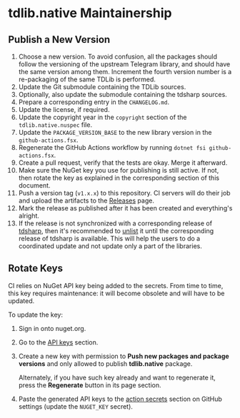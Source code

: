 tdlib.native Maintainership
===========================

Publish a New Version
---------------------

1. Choose a new version. To avoid confusion, all the packages should follow the versioning of the upstream Telegram library, and should have the same version among them. Increment the fourth version number is a re-packaging of the same TDLib is performed.
2. Update the Git submodule containing the TDLib sources.
3. Optionally, also update the submodule containing the tdsharp sources.
4. Prepare a corresponding entry in the `CHANGELOG.md`.
5. Update the license, if required.
6. Update the copyright year in the `copyright` section of the `tdlib.native.nuspec` file.
7. Update the `PACKAGE_VERSION_BASE` to the new library version in the `github-actions.fsx`.
8. Regenerate the GitHub Actions workflow by running `dotnet fsi github-actions.fsx`.
9. Create a pull request, verify that the tests are okay. Merge it afterward.
10. Make sure the NuGet key you use for publishing is still active. If not, then rotate the key as explained in the corresponding section of this document.
11. Push a version tag (`v1.x.x`) to this repository. CI servers will do their job and upload the artifacts to the [Releases][releases] page.
12. Mark the release as published after it has been created and everything's alright.
13. If the release is not synchronized with a corresponding release of [tdsharp][], then it's recommended to [unlist][docs.unlist] it until the corresponding release of tdsharp is available. This will help the users to do a coordinated update and not update only a part of the libraries.

Rotate Keys
-----------

CI relies on NuGet API key being added to the secrets. From time to time, this key requires maintenance: it will become obsolete and will have to be updated.

To update the key:

1. Sign in onto nuget.org.
2. Go to the [API keys][nuget.api-keys] section.
3. Create a new key with permission to **Push new packages and package versions** and only allowed to publish **tdlib.native** package.

   Alternately, if you have such key already and want to regenerate it, press the **Regenerate** button in its page section.
4. Paste the generated API keys to the [action secrets][github.secrets] section on GitHub settings (update the `NUGET_KEY` secret).

[docs.unlist]: https://docs.microsoft.com/en-us/nuget/nuget-org/policies/deleting-packages#unlisting-a-package
[github.secrets]: https://github.com/ForNeVeR/tdlib.native/settings/secrets/actions
[nuget.api-keys]: https://www.nuget.org/account/apikeys
[releases]: https://github.com/ForNeVeR/tdlib.native/releases
[tdsharp]: https://github.com/egramtel/tdsharp
